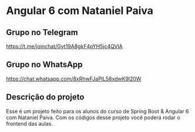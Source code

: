 # Angular 6 com Nataniel Paiva

Grupo no Telegram
---
https://t.me/joinchat/Gyt19A8gkF4pYH5jc4QVlA

Grupo no WhatsApp
---
https://chat.whatsapp.com/8xRhwFJaPlL58xdwK9l20W

Descrição do projeto
---

Esse é um projeto feito para os alunos do curso de Spring Boot & Angular 6 com Nataniel Paiva.
Com os códigos desse projeto você poderá rodar o frontend das aulas.
